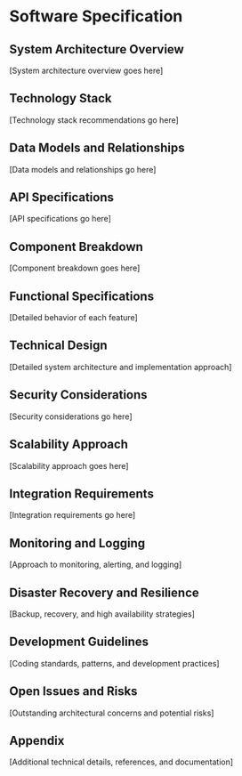 # Software Specification

## System Architecture Overview
[System architecture overview goes here]

## Technology Stack
[Technology stack recommendations go here]

## Data Models and Relationships
[Data models and relationships go here]

## API Specifications
[API specifications go here]

## Component Breakdown
[Component breakdown goes here]

## Functional Specifications
[Detailed behavior of each feature]

## Technical Design
[Detailed system architecture and implementation approach]

## Security Considerations
[Security considerations go here]

## Scalability Approach
[Scalability approach goes here]

## Integration Requirements
[Integration requirements go here]

## Monitoring and Logging
[Approach to monitoring, alerting, and logging]

## Disaster Recovery and Resilience
[Backup, recovery, and high availability strategies]

## Development Guidelines
[Coding standards, patterns, and development practices]

## Open Issues and Risks
[Outstanding architectural concerns and potential risks]

## Appendix
[Additional technical details, references, and documentation] 